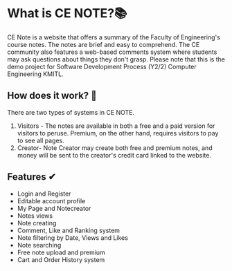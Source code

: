 # What is CE NOTE?📚

CE Note is a website that offers a summary of the Faculty of Engineering's course notes. The notes are brief and easy to comprehend. The CE community also features a web-based comments system where students may ask questions about things they don't grasp. Please note that this is the demo project for Software Development Process (Y2/2) Computer Engineering KMITL.



## How does it work? 📌

There are two types of systems in CE NOTE. 

1. Visitors - The notes are available in both a free and a paid version for visitors to peruse. Premium, on the other hand, requires visitors to pay to see all pages.
2. Creator- Note Creator may create both free and premium notes, and money will be sent to the creator's credit card linked to the website.



##  Features ✔

- Login and Register
- Editable account profile
- My Page and Notecreator
- Notes views
- Note creating
- Comment, Like and Ranking system
- Note filtering by Date, Views and Likes
- Note searching
- Free note upload and premium
- Cart and Order History system
